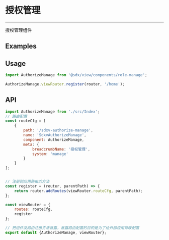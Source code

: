 # 授权管理
---

授权管理组件

## Examples

<Common-BasicUsage>
  <view-authorize-authorize />
</Common-BasicUsage>


## Usage

```js
import AuthorizeManage from '@sdx/view/components/role-manage';

AuthorizeManage.viewRouter.register(router, '/home');
```


## API


```js
import AuthorizeManage from './src/Index';
// 路由配置
const routeCfg = [
    {
        path: '/sdxv-authorize-manage',
        name: 'SdxvAuthorizeManage',
        component: AuthorizeManage,
        meta: {
            breadcrumbName: '授权管理',
            system: 'manage'
        }
    }
];


// 注册到应用路由的方法
const register = (router, parentPath) => {
    return router.addRoutes(viewRouter.routeCfg, parentPath);
};

const viewRouter = {
    routes: routeCfg,
    register
};

// 把组件及路由注册方法暴露，暴露路由配置的目的是为了给外部应用修改配置
export default {AuthorizeManage, viewRouter};

```